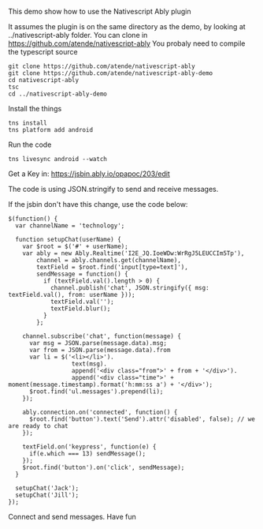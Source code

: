 This demo show how to use the Nativescript Ably plugin

It assumes the plugin is on the same directory as the demo, by looking at ../nativescript-ably folder. 
You can clone in https://github.com/atende/nativescript-ably
You probaly need to compile the typescript source

    git clone https://github.com/atende/nativescript-ably
    git clone https://github.com/atende/nativescript-ably-demo
    cd nativescript-ably
    tsc
    cd ../nativescript-ably-demo
    


Install the things

    tns install
    tns platform add android

Run the code

    tns livesync android --watch

Get a Key in: https://jsbin.ably.io/opapoc/203/edit

The code is using JSON.stringify to send and receive messages. 

If the jsbin don't have this change, use the code below:

```
$(function() {
  var channelName = 'technology';

  function setupChat(userName) {
    var $root = $('#' + userName);
    var ably = new Ably.Realtime('I2E_JQ.IoeWDw:WrRgJ5LEUCCIm5Tp'),
        channel = ably.channels.get(channelName),
        textField = $root.find('input[type=text]'),
        sendMessage = function() {
          if (textField.val().length > 0) {
            channel.publish('chat', JSON.stringify({ msg: textField.val(), from: userName }));
            textField.val('');
            textField.blur();
          }
        };

    channel.subscribe('chat', function(message) {
      var msg = JSON.parse(message.data).msg;
      var from = JSON.parse(message.data).from
      var li = $('<li></li>').
                  text(msg).
                  append('<div class="from">' + from + '</div>').
                  append('<div class="time">' + moment(message.timestamp).format('h:mm:ss a') + '</div>');
      $root.find('ul.messages').prepend(li);
    });

    ably.connection.on('connected', function() {
      $root.find('button').text('Send').attr('disabled', false); // we are ready to chat
    });

    textField.on('keypress', function(e) {
      if(e.which === 13) sendMessage();
    });
    $root.find('button').on('click', sendMessage);
  }

  setupChat('Jack');
  setupChat('Jill');
});

```

Connect and send messages. Have fun